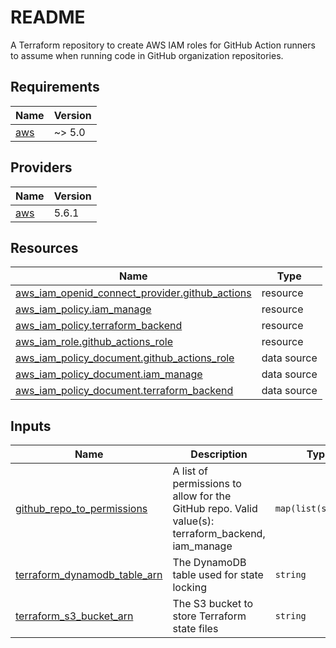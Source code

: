 # README
A Terraform repository to create AWS IAM roles for GitHub Action runners to assume when running code in GitHub organization repositories.

<!-- BEGIN_TF_DOCS -->
## Requirements

| Name | Version |
|------|---------|
| <a name="requirement_aws"></a> [aws](#requirement\_aws) | ~> 5.0 |

## Providers

| Name | Version |
|------|---------|
| <a name="provider_aws"></a> [aws](#provider\_aws) | 5.6.1 |

## Resources

| Name | Type |
|------|------|
| [aws_iam_openid_connect_provider.github_actions](https://registry.terraform.io/providers/hashicorp/aws/latest/docs/resources/iam_openid_connect_provider) | resource |
| [aws_iam_policy.iam_manage](https://registry.terraform.io/providers/hashicorp/aws/latest/docs/resources/iam_policy) | resource |
| [aws_iam_policy.terraform_backend](https://registry.terraform.io/providers/hashicorp/aws/latest/docs/resources/iam_policy) | resource |
| [aws_iam_role.github_actions_role](https://registry.terraform.io/providers/hashicorp/aws/latest/docs/resources/iam_role) | resource |
| [aws_iam_policy_document.github_actions_role](https://registry.terraform.io/providers/hashicorp/aws/latest/docs/data-sources/iam_policy_document) | data source |
| [aws_iam_policy_document.iam_manage](https://registry.terraform.io/providers/hashicorp/aws/latest/docs/data-sources/iam_policy_document) | data source |
| [aws_iam_policy_document.terraform_backend](https://registry.terraform.io/providers/hashicorp/aws/latest/docs/data-sources/iam_policy_document) | data source |

## Inputs

| Name | Description | Type | Default | Required |
|------|-------------|------|---------|:--------:|
| <a name="input_github_repo_to_permissions"></a> [github\_repo\_to\_permissions](#input\_github\_repo\_to\_permissions) | A list of permissions to allow for the GitHub repo.  Valid value(s): terraform\_backend, iam\_manage | `map(list(string))` | n/a | yes |
| <a name="input_terraform_dynamodb_table_arn"></a> [terraform\_dynamodb\_table\_arn](#input\_terraform\_dynamodb\_table\_arn) | The DynamoDB table used for state locking | `string` | n/a | yes |
| <a name="input_terraform_s3_bucket_arn"></a> [terraform\_s3\_bucket\_arn](#input\_terraform\_s3\_bucket\_arn) | The S3 bucket to store Terraform state files | `string` | n/a | yes |
<!-- END_TF_DOCS -->
